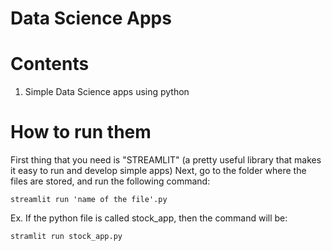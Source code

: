 # Data Science Apps

# Contents

1) Simple Data Science apps using python

# How to run them

First thing that you need is "STREAMLIT" (a pretty useful library that makes it easy to run and develop simple apps)
Next, go to the folder where the files are stored, and run the following command:
```
streamlit run 'name of the file'.py
```
Ex. 
If the python file is called stock_app, then the command will be:
```
stramlit run stock_app.py
```
